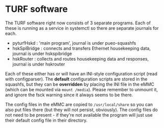 # TURF software

The TURF software right now consists of 3 separate programs. Each
of these is running as a service in systemctl so there are
separate journals for each.

* pyturfHskd : 'main program', journal is under pueo-squashfs
* hskSpiBridge : connects and transfers Ethernet housekeeping data, journal is under hskspibridge
* hskRouter : collects and routes housekeeping data and responses, journal is under hskrouter

Each of these either has or will have an INI-style configuration script
(read with configparser). The __default__ configuration scripts are
stored in the squashfs, but they can be __overridden__ by placing
the INI file in the eMMC (which can be mounted via ``mount /media``).
Please remember to unmount it, and ignore the fsck warning since it
always seems to be there.

The config files in the eMMC are copied to ``/usr/local/share`` so
you can also put files there (but they will not persist, obviously).
The config files do not need to be present - if they're not available
the program will just use their default config file in their directory.
